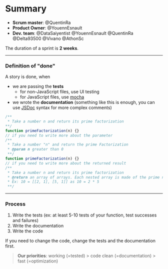 # Summary

* **Scrum master**: @QuentinRa
* **Product Owner**: @YouennEsnault
* **Dev. team**: @DataSaiyentist @YouennEsnault @QuentinRa @Delta93500 @Vivano @AthonSc

The duration of a sprint is **2 weeks**.

<hr>

### Definition of "done"

A story is done, when

* we are passing the **tests**
  * for non-JavaScript files, use UI testing
  * for JavaScript files, use [mocha](https://mochajs.org/)
* we wrote the **documentation** (something like this is enough, you can use [JSDoc](https://jsdoc.app/about-getting-started.html) syntax for more complex comments)

```js
/**
 * Take a number n and return its prime factorization
**/
function primeFactorization(n) {}
// if you need to write more about the parameter
/**
 * Take a number "n" and return the prime Factorization
 * @param n greater than 0
 **/
function primeFactorization(n) {}
// if you need to write more about the returned result
/**
 * Take a number n and return its prime factorization
 * @return an array of arrays. Each nested array is made of the prime number and the exponent
 * Ex: 10 = [[2, 1], [5, 1]] as 10 = 2 * 5
 **/
```

<hr>

### Process

1. Write the tests (ex: at least 5-10 tests of your function, test successes and failures)
2. Write the documentation
3. Write the code

If you need to change the code, change the tests and the documentation first.

> **Our priorities**: working (=tested) > code clean (=documentation) > fast (=optimization)